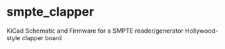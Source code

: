 # smpte_clapper
KiCad Schematic and Firmware for a SMPTE reader/generator Hollywood-style clapper board
